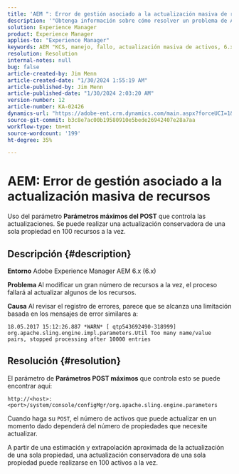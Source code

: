 ```yaml
---
title: 'AEM ": Error de gestión asociado a la actualización masiva de recursos"'
description: '"Obtenga información sobre cómo resolver un problema de Adobe Experience Manager 6.x en el que hay un error de gestión asociado a la actualización masiva de recursos".'
solution: Experience Manager
product: Experience Manager
applies-to: "Experience Manager"
keywords: AEM "KCS, manejo, fallo, actualización masiva de activos, 6.x, error, parámetro, Parámetros máximos del POST, 100, Adobe Experience Manager 6.x, Solución de problemas"
resolution: Resolution
internal-notes: null
bug: false
article-created-by: Jim Menn
article-created-date: "1/30/2024 1:55:19 AM"
article-published-by: Jim Menn
article-published-date: "1/30/2024 2:03:20 AM"
version-number: 12
article-number: KA-02426
dynamics-url: "https://adobe-ent.crm.dynamics.com/main.aspx?forceUCI=1&pagetype=entityrecord&etn=knowledgearticle&id=f2068998-12bf-ee11-9079-6045bd006268"
source-git-commit: b3c8e7ac00b19580910e5bede26942407e28a7aa
workflow-type: tm+mt
source-wordcount: '199'
ht-degree: 35%

---
```


# AEM: Error de gestión asociado a la actualización masiva de recursos


Uso del parámetro <b>Parámetros máximos del POST</b> que controla las actualizaciones. Se puede realizar una actualización conservadora de una sola propiedad en 100 recursos a la vez.

## Descripción {#description}


<b>Entorno</b>
Adobe Experience Manager AEM 6.x (6.x)

<b>Problema</b>
Al modificar un gran número de recursos a la vez, el proceso fallará al actualizar algunos de los recursos.

<b>Causa</b>
Al revisar el registro de errores, parece que se alcanza una limitación basada en los mensajes de error similares a:

`18.05.2017 15:12:26.887 *WARN* [ qtp543692490-318999]  org.apache.sling.engine.impl.parameters.Util Too many name/value pairs, stopped processing after 10000 entries`


## Resolución {#resolution}


El parámetro de <b>Parámetros POST máximos</b> que controla esto se puede encontrar aquí:

`http://<host>:<port>/system/console/configMgr/org.apache.sling.engine.parameters`

Cuando haga su `POST`, el número de activos que puede actualizar en un momento dado dependerá del número de propiedades que necesite actualizar.

A partir de una estimación y extrapolación aproximada de la actualización de una sola propiedad, una actualización conservadora de una sola propiedad puede realizarse en 100 activos a la vez.
